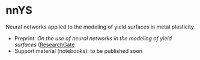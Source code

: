 # nnYS
Neural networks applied to the modeling of yield surfaces in metal plasticity


- Preprint: *On the use of neural networks in the modeling of yield surfaces* ([ResearchGate](https://www.researchgate.net/publication/359893204_Bezier5YS_and_SHYqp)
- Support material (notebooks): to be published soon

